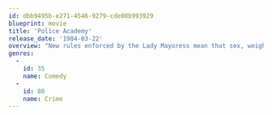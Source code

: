 ```yaml
---
id: dbb9495b-e271-4546-9279-cde08b993929
blueprint: movie
title: 'Police Academy'
release_date: '1984-03-22'
overview: "New rules enforced by the Lady Mayoress mean that sex, weight, height and intelligence need no longer be a factor for joining the Police Force. This opens the floodgates for all and sundry to enter the Police Academy, much to the chagrin of the instructors. Not everyone is there through choice, though. Social misfit Mahoney has been forced to sign up as the only alternative to a jail sentence and it doesn't take long before he falls foul of the boorish Lieutenant Harris. But before long, Mahoney realises that he is enjoying being a police cadet and decides he wants to stay... while Harris decides he wants Mahoney out!"
genres:
  -
    id: 35
    name: Comedy
  -
    id: 80
    name: Crime
---
```

